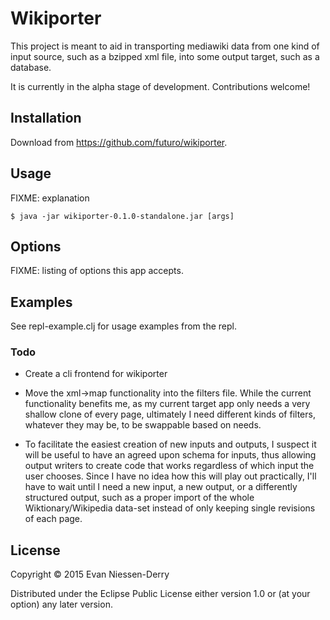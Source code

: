 # Wikiporter

This project is meant to aid in transporting mediawiki data from one kind of
input source, such as a bzipped xml file, into some output target, such as a
database.

It is currently in the alpha stage of development. Contributions welcome!

## Installation

Download from https://github.com/futuro/wikiporter.

## Usage

FIXME: explanation

    $ java -jar wikiporter-0.1.0-standalone.jar [args]

## Options

FIXME: listing of options this app accepts.

## Examples

See repl-example.clj for usage examples from the repl.

### Todo

* Create a cli frontend for wikiporter

* Move the xml->map functionality into the filters file. While the
  current functionality benefits me, as my current target app only
  needs a very shallow clone of every page, ultimately I need
  different kinds of filters, whatever they may be, to be swappable
  based on needs.

* To facilitate the easiest creation of new inputs and outputs, I
suspect it will be useful to have an agreed upon schema for inputs,
thus allowing output writers to create code that works regardless of
which input the user chooses. Since I have no idea how this will play
out practically, I'll have to wait until I need a new input, a new
output, or a differently structured output, such as a proper import of
the whole Wiktionary/Wikipedia data-set instead of only keeping single
revisions of each page.

## License

Copyright © 2015 Evan Niessen-Derry

Distributed under the Eclipse Public License either version 1.0 or (at
your option) any later version.
